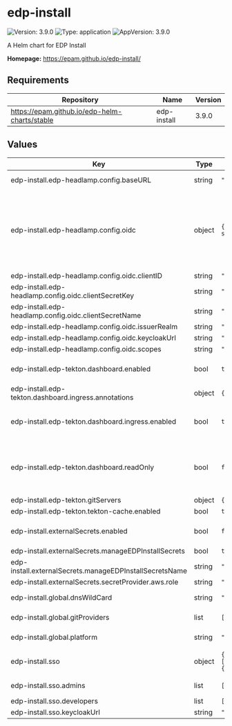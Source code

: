 # edp-install

![Version: 3.9.0](https://img.shields.io/badge/Version-3.9.0-informational?style=flat-square) ![Type: application](https://img.shields.io/badge/Type-application-informational?style=flat-square) ![AppVersion: 3.9.0](https://img.shields.io/badge/AppVersion-3.9.0-informational?style=flat-square)

A Helm chart for EDP Install

**Homepage:** <https://epam.github.io/edp-install/>

## Requirements

| Repository | Name | Version |
|------------|------|---------|
| https://epam.github.io/edp-helm-charts/stable | edp-install | 3.9.0 |

## Values

| Key | Type | Default | Description |
|-----|------|---------|-------------|
| edp-install.edp-headlamp.config.baseURL | string | `""` | base url path at which headlamp should run |
| edp-install.edp-headlamp.config.oidc | object | `{"clientID":"shared","clientSecretKey":"clientSecret","clientSecretName":"keycloak-client-headlamp-secret","enabled":true,"issuerRealm":"","keycloakUrl":"https://keycloak.example.com","scopes":""}` | For detailed instructions, refer to: https://epam.github.io/edp-install/operator-guide/configure-keycloak-oidc-eks/, https://epam.github.io/edp-install/operator-guide/headlamp-oidc/ |
| edp-install.edp-headlamp.config.oidc.clientID | string | `"shared"` | OIDC client ID |
| edp-install.edp-headlamp.config.oidc.clientSecretKey | string | `"clientSecret"` | OIDC client secret key |
| edp-install.edp-headlamp.config.oidc.clientSecretName | string | `"keycloak-client-headlamp-secret"` | OIDC client secret name |
| edp-install.edp-headlamp.config.oidc.issuerRealm | string | `""` | OIDC issuer realm |
| edp-install.edp-headlamp.config.oidc.keycloakUrl | string | `"https://keycloak.example.com"` | Keycloak URL |
| edp-install.edp-headlamp.config.oidc.scopes | string | `""` | OIDC scopes to be used |
| edp-install.edp-tekton.dashboard.enabled | bool | `true` | https://epam.github.io/edp-install/operator-guide/oauth2-proxy/ |
| edp-install.edp-tekton.dashboard.ingress.annotations | object | `{}` | Annotations for Ingress resource |
| edp-install.edp-tekton.dashboard.ingress.enabled | bool | `true` | Deploy EDP Dashboard ingress as a part of pipeline library when true. Default: true |
| edp-install.edp-tekton.dashboard.readOnly | bool | `false` | Define mode for Tekton Dashboard. Enable/disaable capability to create/modify/remove Tekton objects via Tekton Dashboard. Default: false. |
| edp-install.edp-tekton.gitServers | object | `{}` |  |
| edp-install.edp-tekton.tekton-cache.enabled | bool | `true` |  |
| edp-install.externalSecrets.enabled | bool | `false` | Configure External Secrets for EDP platform. Deploy SecretStore. Default: false |
| edp-install.externalSecrets.manageEDPInstallSecrets | bool | `true` |  |
| edp-install.externalSecrets.manageEDPInstallSecretsName | string | `"/edp/deploy-secrets"` |  |
| edp-install.externalSecrets.secretProvider.aws.role | string | `"arn:aws:iam::012345678910:role/AWSIRSA_Shared_ExternalSecretOperatorAccess"` |  |
| edp-install.global.dnsWildCard | string | `"example.com"` | a cluster DNS wildcard name |
| edp-install.global.gitProviders | list | `["github","gitlab","gerrit"]` | Can be gerrit, github or gitlab. By default: github |
| edp-install.global.platform | string | `"kubernetes"` | platform type that can be "kubernetes" or "openshift" |
| edp-install.sso | object | `{"admins":["john@example.com","mike@example.com"],"developers":["john@example.com","mike@example.com"],"enabled":false,"keycloakOperatorResources":{"createKeycloakCR":false,"kind":"ClusterKeycloak","name":"keycloak"},"keycloakUrl":"https://keycloak.example.com/auth"}` | Enable SSO for EDP oauth2-proxy. Default: false |
| edp-install.sso.admins | list | `["john@example.com","mike@example.com"]` | Administrators of EDP tenant |
| edp-install.sso.developers | list | `["john@example.com","mike@example.com"]` | Developers of EDP tenant |
| edp-install.sso.keycloakUrl | string | `"https://keycloak.example.com/auth"` | Keycloak URL |

